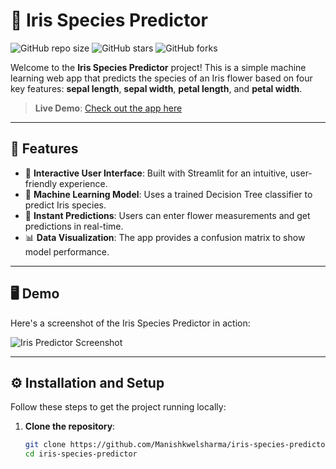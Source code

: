 # 🌸 Iris Species Predictor

![GitHub repo size](https://img.shields.io/github/repo-size/username/iris-species-predictor)
![GitHub stars](https://img.shields.io/github/stars/username/iris-species-predictor?style=social)
![GitHub forks](https://img.shields.io/github/forks/username/iris-species-predictor?style=social)

Welcome to the **Iris Species Predictor** project! This is a simple machine learning web app that predicts the species of an Iris flower based on four key features: **sepal length**, **sepal width**, **petal length**, and **petal width**.

> **Live Demo**: [Check out the app here](http://0.0.0.0:8501)

---

## 🌟 Features

- 🎨 **Interactive User Interface**: Built with Streamlit for an intuitive, user-friendly experience.
- 🧠 **Machine Learning Model**: Uses a trained Decision Tree classifier to predict Iris species.
- 🚀 **Instant Predictions**: Users can enter flower measurements and get predictions in real-time.
- 📊 **Data Visualization**: The app provides a confusion matrix to show model performance.

---

## 🖥️ Demo

Here's a screenshot of the Iris Species Predictor in action:

![Iris Predictor Screenshot](https://your-image-link)

---

## ⚙️ Installation and Setup

Follow these steps to get the project running locally:

1. **Clone the repository**:

   ```bash
   git clone https://github.com/Manishkwelsharma/iris-species-predictor.git
   cd iris-species-predictor
